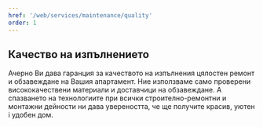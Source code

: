 ```yaml
---
href: '/web/services/maintenance/quality'
order: 1
---
```

## **Качество** на изпълнението
Ачерно Ви дава гаранция за качеството на изпълнения цялостен ремонт и обзавеждане на Вашия апартамент. Ние използваме само проверени висококачествени материали и доставчици на обзавеждане. А спазването на технологиите при всички строително-ремонтни и монтажни дейности ни дава увереността, че ще получите красив, уютен i удобен дом.